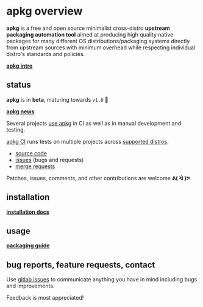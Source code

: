 # apkg overview

**apkg** is a free and open source minimalist cross-distro **upstream packaging
automation tool** aimed at producing high quality native packages for many
different OS distributions/packaging systems directly from upstream sources with
minimum overhead while respecting individual distro's standards and policies.

**[apkg intro](intro.md)**

## status

**apkg** is in **beta**, maturing towards `v1.0` 🚀

**[apkg news](news.md)**

Several projects [use apkg](users.md) in CI as well as in manual development and
testing.

[apkg CI](https://gitlab.nic.cz/packaging/apkg/-/pipelines) runs tests
on multiple projects across
[supported distros](platforms.md#distro-support).

* [source code](https://gitlab.nic.cz/packaging/apkg)
* [issues](https://gitlab.nic.cz/packaging/apkg/-/issues) (bugs and requests)
* [merge requests](https://gitlab.nic.cz/packaging/apkg/-/merge_requests)

Patches, issues, comments, and other contributions are welcome **ᕕ( ᐛ )ᕗ**


## installation

**[installation docs](install.md)**


## usage

**[packaging guide](guide.md)**


## bug reports, feature requests, contact

Use [gitlab issues](https://gitlab.nic.cz/packaging/apkg/-/issues)
to communicate anything you have in mind including bugs and improvements.

Feedback is most appreciated!
